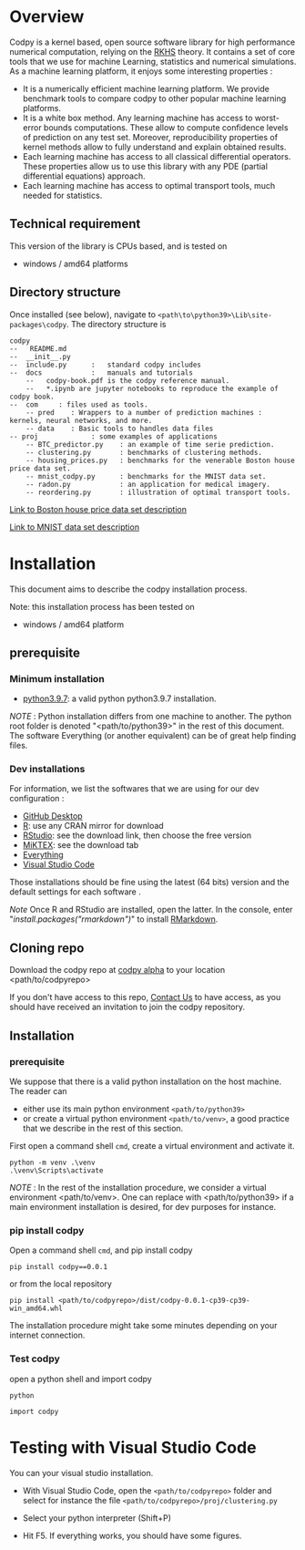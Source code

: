 # Overview

Codpy is a kernel based, open source software library for high performance numerical computation, relying on the [RKHS](https://en.wikipedia.org/wiki/Reproducing_kernel_Hilbert_space) theory.
It contains a set of core tools that we use for machine Learning, statistics and numerical simulations. As a machine learning platform, it enjoys some interesting properties :

 * It is a numerically efficient machine learning platform. We provide benchmark tools to compare codpy to other popular machine learning platforms.
 * It is a white box method. Any learning machine has access to worst-error bounds computations. These allow to compute confidence levels of prediction on any test set. Moreover, reproducibility properties of kernel methods allow to fully understand and explain obtained results.
 * Each learning machine has access to all classical differential operators. These properties allow us to use this library with any PDE (partial differential equations) approach.
 * Each learning machine has access to optimal transport tools, much needed for statistics.


## Technical requirement

This version of the library is CPUs based, and is tested on

 * windows / amd64 platforms  

## Directory structure

Once installed (see below), navigate to ```<path\to\python39>\Lib\site-packages\codpy```. The directory structure is
```
codpy
--   README.md
--  __init__.py    
--  include.py    	:	standard codpy includes
--	docs			:	manuals and tutorials
	--   codpy-book.pdf is the codpy reference manual.
    --   *.ipynb are jupyter notebooks to reproduce the example of codpy book.
--  com     : files used as tools.
	-- pred    : Wrappers to a number of prediction machines : kernels, neural networks, and more.
	-- data    : Basic tools to handles data files
-- proj    			: some examples of applications
	-- BTC_predictor.py    : an example of time serie prediction.
	-- clustering.py       : benchmarks of clustering methods.
	-- housing_prices.py   : benchmarks for the venerable Boston house price data set.
	-- mnist_codpy.py      : benchmarks for the MNIST data set.
	-- radon.py            : an application for medical imagery.
	-- reordering.py       : illustration of optimal transport tools.
```

[Link to Boston house price data set description](https://www.kaggle.com/prasadperera/the-boston-housing-dataset)

[Link to MNIST data set description](https://www.kaggle.com/prasadperera/the-boston-housing-dataset)

# Installation 

This document aims to describe the codpy installation process.

Note: this installation process has been tested on
 * windows / amd64 platform 

## prerequisite

### Minimum installation

* [python3.9.7](https://www.python.org/ftp/python/3.9.7/python-3.9.7-amd64.exe): a valid python python3.9.7 installation.

*NOTE* : Python installation differs from one machine to another. The python root folder is denoted "\<path/to/python39>" in the rest of this document. The software Everything (or another equivalent) can be of great help finding files.



### Dev installations

For information, we list the softwares that we are using for our dev configuration :
* [GitHub Desktop](https://desktop.github.com)
* [R](https://www.r-project.org): use any CRAN mirror for download
* [RStudio](https://rstudio.com): see the download link, then choose the free version
* [MiKTEX](https://miktex.org): see the download tab
* [Everything](https://www.voidtools.com/downloads/)
* [Visual Studio Code](https://code.visualstudio.com)

Those installations should be fine using the latest (64 bits) version and the default settings for each software .

*Note* Once R and RStudio are installed, open the latter.
In the console, enter "*install.packages("rmarkdown")*" to install [RMarkdown](https://rmarkdown.rstudio.com/index.html).

## Cloning repo

Download the codpy repo at [codpy alpha](https://github.com/JohnLeM/codpy_alpha) to your location <path/to/codpyrepo>

If you don't have access to this repo, [Contact Us](mailto:jean-marc.mercoer@mpg-partners.com) to have access, as you should have received an invitation to join the codpy repository.

## Installation

### prerequisite

We suppose that there is a valid python installation on the host machine. The reader can 
* either use its main python environment ```<path/to/python39>```
* or create a virtual python environment ```<path/to/venv>```, a good practice that we describe in the rest of this section.

First open a command shell ```cmd```,  create a virtual environment and activate it.

```
python -m venv .\venv
.\venv\Scripts\activate
```
*NOTE* : In the rest of the installation procedure, we consider a virtual environment <path/to/venv>. One can replace with <path/to/python39> if a main environment installation is desired, for dev purposes for instance.

### pip install codpy

Open a command shell ```cmd```, and pip install codpy

```
pip install codpy==0.0.1
```
or from the local repository

```
pip install <path/to/codpyrepo>/dist/codpy-0.0.1-cp39-cp39-win_amd64.whl
```
The installation procedure might take some minutes depending on your internet connection.

### Test codpy

open a python shell and import codpy
```
python
```
```
import codpy
```

# Testing with Visual Studio Code

You can your visual studio installation.

 - With Visual Studio Code, open the ```<path/to/codpyrepo>``` folder and select for instance the file  ```<path/to/codpyrepo>/proj/clustering.py```

 - Select your python interpreter (Shift+P) 


- Hit F5. If everything works, you should have some figures.
